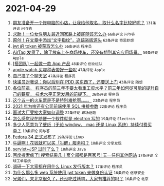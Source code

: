# 2021-04-29

1. [朋友准备开一个修电脑的小店，让我给他取名，取什么名字比较好呢？](https://www.v2ex.com/t/773998) `131条评论` `问与答`
1. [求助！一位女性朋友最近回家路上被尾随该怎么办](https://www.v2ex.com/t/774021) `66条评论` `问与答`
1. [原创！在文章中添加“文字指纹”，追踪盗版源头](https://www.v2ex.com/t/774059) `62条评论` `奇思妙想`
1. [jwt 的 token 被获取怎么办](https://www.v2ex.com/t/774028) `56条评论` `程序员`
1. [AirTag 发货了，除了放车上在商场找车，还没有想到其它应用场景。](https://www.v2ex.com/t/774039) `50条评论` `Apple`
1. [[搭团队] 一起做一款 App 产品](https://www.v2ex.com/t/774007) `48条评论` `创业组队`
1. [apple watch 买哪种表带好一些呢](https://www.v2ex.com/t/774057) `47条评论` `Apple`
1. [自己搭了个聊天室](https://www.v2ex.com/t/774073) `47条评论` `程序员`
1. [快递员对我说：你以后别在 PDD 买东西了，还要送上门](https://www.v2ex.com/t/774119) `43条评论` `随想`
1. [各位前辈， 程序员的前三年不要太看重工资水平？前三年如何尽可能的提升自己的薪资， 技术水平正常发展的前提下。](https://www.v2ex.com/t/773994) `36条评论` `程序员`
1. [这个五一的火车票是不是特别难抢啊。。。。](https://www.v2ex.com/t/774086) `23条评论` `程序员`
1. [2021 年为啥还有公司前端使用 SQL 拼接参数](https://www.v2ex.com/t/774017) `22条评论` `程序员`
1. [面试大厂受挫大家如何调整](https://www.v2ex.com/t/773997) `22条评论` `职场话题`
1. [怎么感觉现在随便一个软件就是 electron 写的](https://www.v2ex.com/t/774103) `19条评论` `Electron`
1. [多少人愿意为了壁纸（无论 window， mac 还是 Linux 系统）持续付费买单？](https://www.v2ex.com/t/774099) `19条评论` `问与答`
1. [Fedora 34 正式发布了](https://www.v2ex.com/t/773981) `19条评论` `Linux`
1. [牛逼啊！花钱就可以买「叫醒」服务吗？](https://www.v2ex.com/t/774090) `18条评论` `分享发现`
1. [servlet+JSP 过时了么？](https://www.v2ex.com/t/774088) `18条评论` `Java`
1. [百度搜索疯了! 搜索结果几十页全部都是百家号! 无一任何其他网站](https://www.v2ex.com/t/774118) `17条评论` `全球工单系统`
1. [调研一下大家都在用什么 Linux 发行版本？](https://www.v2ex.com/t/774035) `17条评论` `程序员`
1. [为什么那么多 web 系统使用 jwt token 来做身份认证](https://www.v2ex.com/t/774127) `16条评论` `信息安全`
1. [兄弟们，来北京很久了，还没吃过烤鸭，大家有推荐的吗？](https://www.v2ex.com/t/774068) `16条评论` `北京`
